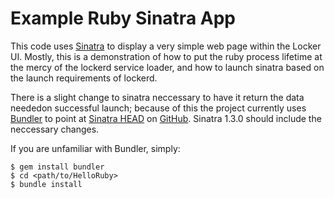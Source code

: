 # Example Ruby Sinatra App #

This code uses [Sinatra](http://www.sinatrarb.com) to display a very simple web
page within the Locker UI. Mostly, this is a demonstration of how to put the
ruby process lifetime at the mercy of the lockerd service loader, and how to
launch sinatra based on the launch requirements of lockerd.

There is a slight change to sinatra neccessary to have it return the data neededon successful launch; because of this the project currently uses [Bundler](http://gembundler.com/) to point at [Sinatra HEAD](https://github.com/sinatra/sinatra) on [GitHub](https://github.com). Sinatra 1.3.0 should include the neccessary changes.

If you are unfamiliar with Bundler, simply:

    $ gem install bundler
    $ cd <path/to/HelloRuby>
    $ bundle install
